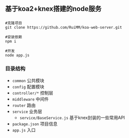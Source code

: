 ## 基于koa2+knex搭建的node服务

### 
```
#克隆项目
git clone https://github.com/RuiMM/koa-web-server.git

#安装依赖
npm i

#开发
node app.js
```

### 目录结构
- `common` 公共模块
- `config` 配置模块
- `controller/*` 控制层
- `middleware` 中间件
- `router` 路由
- `service` 业务层
    - `service/BaseService.js` 基于knex封装的一些常用API
- `package.json` 项目信息
- `app.js` 入口